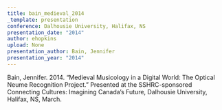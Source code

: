 ```yaml
---
title: bain_medieval_2014
_template: presentation
conference: Dalhousie University, Halifax, NS
presentation_date: "2014"
author: ehopkins
upload: None
presentation_author: Bain, Jennifer
presentation_year: "2014"
---
```

Bain, Jennifer. 2014. “Medieval Musicology in a Digital World: The Optical Neume Recognition Project.” Presented at the SSHRC-sponsored Connecting Cultures: Imagining Canada’s Future, Dalhousie University, Halifax, NS, March.
